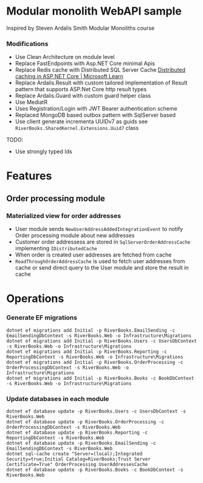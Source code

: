 
# Modular monolith WebAPI sample

Inspired by 
Steven Ardalis Smith 
Modular Monoliths course

### Modifications

- Use Clean Architecture on module level
- Replace FastEndpoints with Asp.NET Core minimal Apis
- Replace Redis cache with Distributed SQL Server Cache [Distributed caching in ASP.NET Core | Microsoft Learn](https://learn.microsoft.com/en-us/aspnet/core/performance/caching/distributed?view=aspnetcore-8.0)
- Replace Ardalis.Result with custom tailored implementation of Result pattern that supports ASP.Net Core http result types
- Replace Ardalis.Guard with custom guard helper class
- Use MediatR
- Uses Registration/Login with JWT Bearer authentication scheme
- Replaced MongoDB based outbox pattern with SqlServer based
- Use client generate incrementa UUIDv7 as guids see `RiverBooks.SharedKernel.Extensions.Uuid7` class

TODO:
- Use strongly typed Ids

# Features

## Order processing module

### Materialized view for order addresses

- User module sends `NewUserAddressAddedIntegrationEvent` to notify Order processing module about new addresses
- Customer order addressess are stored in `SqlServerOrderAddressCache` implementing `IDistributedCache`
- When order is created user addresses are fetched from cache
- `ReadThroughOrderAddressCache` is used to fetch user addresses from cache or send direct query to the User module and store the result in cache



# Operations

### Generate EF migrations

```
dotnet ef migrations add Initial -p RiverBooks.EmailSending -c EmailSendingDbContext -s RiverBooks.Web -o Infrastructure\Migrations
dotnet ef migrations add Initial -p RiverBooks.Users -c UsersDbContext -s RiverBooks.Web -o Infrastructure\Migrations
dotnet ef migrations add Initial -p RiverBooks.Reporting -c ReportingDbContext -s RiverBooks.Web -o Infrastructure\Migrations
dotnet ef migrations add Initial -p RiverBooks.OrderProcessing -c OrderProcessingDbContext -s RiverBooks.Web -o Infrastructure\Migrations
dotnet ef migrations add Initial -p RiverBooks.Books -c BookDbContext -s RiverBooks.Web -o Infrastructure\Migrations
```

### Update databases in each module
```
dotnet ef database update -p RiverBooks.Users -c UsersDbContext -s RiverBooks.Web
dotnet ef database update -p RiverBooks.OrderProcessing -c OrderProcessingDbContext -s RiverBooks.Web
dotnet ef database update -p RiverBooks.Reporting -c ReportingDbContext -s RiverBooks.Web
dotnet ef database update -p RiverBooks.EmailSending -c EmailSendingDbContext -s RiverBooks.Web
dotnet sql-cache create "Server=(local);Integrated Security=true;Initial Catalog=RiverBooks;Trust Server Certificate=True" OrderProcessing UserAddressesCache
dotnet ef database update -p RiverBooks.Books -c BookDbContext -s RiverBooks.Web
```









